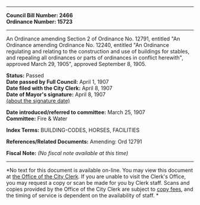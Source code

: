 * * * * *  
  
**Council Bill Number: [](#h0)[](#h2)2466**   
**Ordinance Number: 15723**  
  
* * * * *  
  
An Ordinance amending Section 2 of Ordinance No. 12791, entitled "An Ordinance amending Ordinance No. 12240, entitled "An Ordinance regulating and relating to the construction and use of buildings for stables, and repealing all ordinances or parts of ordinances in conflict herewith", approved March 29, 1905", approved September 8, 1905.  
  
**Status:** Passed   
**Date passed by Full Council:** April 1, 1907   
**Date filed with the City Clerk:** April 8, 1907   
**Date of Mayor's signature:** April 8, 1907   
[(about the signature date)](/~public/approvaldate.htm)   
  
  
**Date introduced/referred to committee:** March 25, 1907   
**Committee:** Fire & Water   
  
**Index Terms:** BUILDING-CODES, HORSES, FACILITIES  
  
**References/Related Documents:** Amending: Ord 12791  
  
**Fiscal Note:** *(No fiscal note available at this time)*  
  
* * * * *  
  
*No text for this document is available on-line. You may view this document at [the Office of the City Clerk](http://www.seattle.gov/leg/clerk/contactUs.htm). If you are unable to visit the Clerk's Office, you may request a copy or scan be made for you by Clerk staff. Scans and copies provided by the Office of the City Clerk are subject to [copy fees](http://clerk.seattle.gov/~public/clerkfees.htm), and the timing of service is dependent on the availability of staff. *  
  
  
